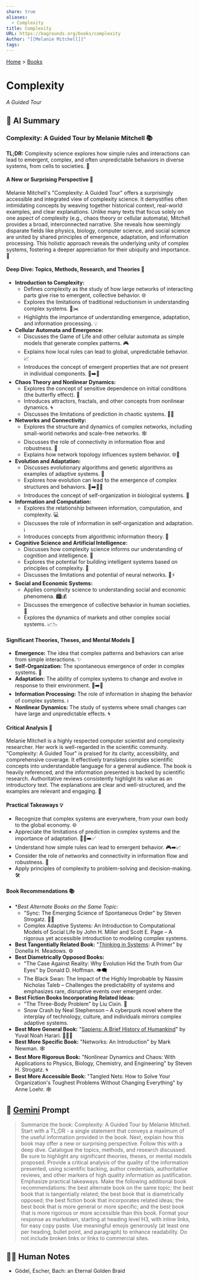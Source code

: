 ```yaml
---
share: true
aliases:
  - Complexity
title: Complexity
URL: https://bagrounds.org/books/complexity
Author: "[[Melanie Mitchell]]"
tags: 
---
```

[Home](../index.md) > [Books](./index.md)  
# Complexity  
_A Guided Tour_  
  
## 🤖 AI Summary  
### Complexity: A Guided Tour by Melanie Mitchell 📚  
**TL;DR:** Complexity science explores how simple rules and interactions can lead to emergent, complex, and often unpredictable behaviors in diverse systems, from cells to societies. 🤯  
  
#### **A New or Surprising Perspective 🤔**  
Melanie Mitchell's "Complexity: A Guided Tour" offers a surprisingly accessible and integrated view of complexity science. It demystifies often intimidating concepts by weaving together historical context, real-world examples, and clear explanations. Unlike many texts that focus solely on one aspect of complexity (e.g., chaos theory or cellular automata), Mitchell provides a broad, interconnected narrative. She reveals how seemingly disparate fields like physics, biology, computer science, and social science are united by shared principles of emergence, adaptation, and information processing. This holistic approach reveals the underlying unity of complex systems, fostering a deeper appreciation for their ubiquity and importance. 🌟  
  
#### **Deep Dive: Topics, Methods, Research, and Theories 🔬**  
* **Introduction to Complexity:**  
    * Defines complexity as the study of how large networks of interacting parts give rise to emergent, collective behavior. 🌐  
    * Explores the limitations of traditional reductionism in understanding complex systems. 🚫✂️  
    * Highlights the importance of understanding emergence, adaptation, and information processing. 💡  
* **Cellular Automata and Emergence:**  
    * Discusses the Game of Life and other cellular automata as simple models that generate complex patterns. 🎮  
    * Explains how local rules can lead to global, unpredictable behavior. 📈  
    * Introduces the concept of emergent properties that are not present in individual components. 🐣➡️🦋  
* **Chaos Theory and Nonlinear Dynamics:**  
    * Explores the concept of sensitive dependence on initial conditions (the butterfly effect). 🦋  
    * Introduces attractors, fractals, and other concepts from nonlinear dynamics. 🌀  
    * Discusses the limitations of prediction in chaotic systems. 🔮❌  
* **Networks and Connectivity:**  
    * Explores the structure and dynamics of complex networks, including small-world networks and scale-free networks. 🕸️  
    * Discusses the role of connectivity in information flow and robustness. 🤝  
    * Explains how network topology influences system behavior. 🌐🔗  
* **Evolution and Adaptation:**  
    * Discusses evolutionary algorithms and genetic algorithms as examples of adaptive systems. 🧬  
    * Explores how evolution can lead to the emergence of complex structures and behaviors. 🐒➡️🧑‍💻  
    * Introduces the concept of self-organization in biological systems. 🌿  
* **Information and Computation:**  
    * Explores the relationship between information, computation, and complexity. 💻  
    * Discusses the role of information in self-organization and adaptation. ℹ️  
    * Introduces concepts from algorithmic information theory. 🔢  
* **Cognitive Science and Artificial Intelligence:**  
    * Discusses how complexity science informs our understanding of cognition and intelligence. 🧠  
    * Explores the potential for building intelligent systems based on principles of complexity. 🤖  
    * Discusses the limitations and potential of neural networks. 🧠⚡  
* **Social and Economic Systems:**  
    * Applies complexity science to understanding social and economic phenomena. 🏙️💰  
    * Discusses the emergence of collective behavior in human societies. 👥  
    * Explores the dynamics of markets and other complex social systems. 📈📉  
  
#### **Significant Theories, Theses, and Mental Models 🧠**  
* **Emergence:** The idea that complex patterns and behaviors can arise from simple interactions. ✨  
* **Self-Organization:** The spontaneous emergence of order in complex systems. 🔄  
* **Adaptation:** The ability of complex systems to change and evolve in response to their environment. 🌿➡️🌳  
* **Information Processing:** The role of information in shaping the behavior of complex systems. ℹ️  
* **Nonlinear Dynamics:** The study of systems where small changes can have large and unpredictable effects. 🌀  
  
#### **Critical Analysis 🧐**  
Melanie Mitchell is a highly respected computer scientist and complexity researcher. Her work is well-regarded in the scientific community. "Complexity: A Guided Tour" is praised for its clarity, accessibility, and comprehensive coverage. It effectively translates complex scientific concepts into understandable language for a general audience. The book is heavily referenced, and the information presented is backed by scientific research. Authoritative reviews consistently highlight its value as an introductory text. The explanations are clear and well-structured, and the examples are relevant and engaging. 💯  
  
#### **Practical Takeaways 💡**  
* Recognize that complex systems are everywhere, from your own body to the global economy. 🌐  
* Appreciate the limitations of prediction in complex systems and the importance of adaptation. 🔮❌➡️✅  
* Understand how simple rules can lead to emergent behavior. 🎮➡️📈  
* Consider the role of networks and connectivity in information flow and robustness. 🤝  
* Apply principles of complexity to problem-solving and decision-making. 🛠️  
  
#### **Book Recommendations 📚**  
* **Best Alternate Books on the Same Topic:*  
    * "Sync: The Emerging Science of Spontaneous Order" by Steven Strogatz. 🤝🔄  
    * Complex Adaptive Systems: An Introduction to Computational Models of Social Life by John H. Miller and Scott E. Page – A rigorous yet accessible introduction to modeling complex systems.  
* **Best Tangentially Related Book:** "[Thinking in Systems](./thinking-in-systems.md): A Primer" by Donella H. Meadows. ⚙️  
* **Best Diametrically Opposed Books:**  
    * "The Case Against Reality: Why Evolution Hid the Truth from Our Eyes" by Donald D. Hoffman. 👁️‍🗨️  
    * The Black Swan: The Impact of the Highly Improbable by Nassim Nicholas Taleb – Challenges the predictability of systems and emphasizes rare, disruptive events over emergent order.  
* **Best Fiction Books Incorporating Related Ideas:**  
    * "The Three-Body Problem" by Liu Cixin. 🌌  
    * Snow Crash by Neal Stephenson – A cyberpunk novel where the interplay of technology, culture, and individuals mirrors complex adaptive systems.  
* **Best More General Book:** "[Sapiens: A Brief History of Humankind](./sapiens-a-brief-history-of-humankind.md)" by Yuval Noah Harari. 🧑‍🤝‍🧑  
* **Best More Specific Book:** "Networks: An Introduction" by Mark Newman. 🕸️  
* **Best More Rigorous Book:** "Nonlinear Dynamics and Chaos: With Applications to Physics, Biology, Chemistry, and Engineering" by Steven H. Strogatz. 🌀  
* **Best More Accessible Book:** "Tangled Nets: How to Solve Your Organization's Toughest Problems Without Changing Everything" by Anne Loehr. 🕸️  
  
## 💬 [Gemini](https://gemini.google.com) Prompt  
> Summarize the book: Complexity: A Guided Tour by Melanie Mitchell. Start with a TL;DR - a single statement that conveys a maximum of the useful information provided in the book. Next, explain how this book may offer a new or surprising perspective. Follow this with a deep dive. Catalogue the topics, methods, and research discussed. Be sure to highlight any significant theories, theses, or mental models proposed. Provide a critical analysis of the quality of the information presented, using scientific backing, author credentials, authoritative reviews, and other markers of high quality information as justification. Emphasize practical takeaways. Make the following additional book recommendations: the best alternate book on the same topic; the best book that is tangentially related; the best book that is diametrically opposed; the best fiction book that incorporates related ideas; the best book that is more general or more specific; and the best book that is more rigorous or more accessible than this book. Format your response as markdown, starting at heading level H3, with inline links, for easy copy paste. Use meaningful emojis generously (at least one per heading, bullet point, and paragraph) to enhance readability. Do not include broken links or links to commercial sites.  
  
## 📝🐒 Human Notes  
- Gödel, Escher, Bach: an Eternal Golden Braid  
